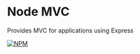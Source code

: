 Node MVC
========

Provides MVC for applications using Express

[![NPM](https://nodei.co/npm/easynodemvc.png)](https://nodei.co/npm/easynodemvc/)